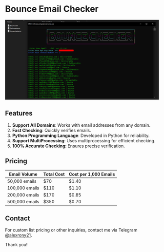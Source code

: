 # Bounce Email Checker

![image](https://raw.githubusercontent.com/alexrony21/Bounce-Email-Checker/main/Bounce_Email_Checker.png)

## Features

1. **Support All Domains**: Works with email addresses from any domain.
2. **Fast Checking**: Quickly verifies emails.
3. **Python Programming Language**: Developed in Python for reliability.
4. **Support MultiProcessing**: Uses multiprocessing for efficient checking.
5. **100% Accurate Checking**: Ensures precise verification.

## Pricing

| **Email Volume**  | **Total Cost** | **Cost per 1,000 Emails** |
|-------------------|----------------|---------------------------|
| 50,000 emails     | $70            | $1.40                     |
| 100,000 emails    | $110           | $1.10                     |
| 200,000 emails    | $170           | $0.85                     |
| 500,000 emails    | $350           | $0.70                     |

## Contact

For custom list pricing or other inquiries, contact me via Telegram [@alexrony21](https://t.me/alexrony21).


Thank you!
